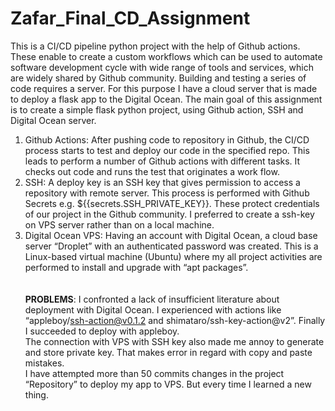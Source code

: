 # Zafar_Final_CD_Assignment
This is a CI/CD pipeline python project with the help of Github actions. These enable to create a custom workflows which can be used to automate software development cycle with wide range of tools and services, which are widely shared by Github community. 
Building and testing a series of code requires a server. For this purpose I have a cloud server that is made to deploy a flask app to the Digital Ocean.
The main goal of this assignment is to create a simple flask python project, using Github action, SSH and Digital Ocean server.
1. Github Actions: After pushing code to repository in Github, the CI/CD process starts to test and deploy our code in the specified repo. This leads to perform a number of Github actions with different tasks. It checks out code and runs the test that originates a work flow. 
2. SSH: A deploy key is an SSH key that gives permission to access a repository with remote server. This process is performed with Github Secrets e.g. ${{secrets.SSH_PRIVATE_KEY}}. These protect credentials of our project in the Github community. I preferred to create a ssh-key on VPS server rather than on a local machine. 
3. Digital Ocean VPS: Having an account with Digital Ocean, a cloud base server “Droplet” with an authenticated password was created. This is a Linux-based virtual machine (Ubuntu) where my all project activities are performed to install and upgrade with “apt packages”.<br><br><br>
**PROBLEMS**:
I confronted a lack of insufficient literature about deployment with Digital Ocean. I experienced with actions like “appleboy/ssh-action@v0.1.2 and shimataro/ssh-key-action@v2”.  Finally I succeeded to deploy with appleboy.<br>
The connection with VPS with SSH key also made me annoy to generate and store private key. That makes error in regard with copy and paste mistakes.<br>
I have attempted more than 50 commits changes in the project “Repository” to deploy my app to VPS. But every time I learned a new thing.
